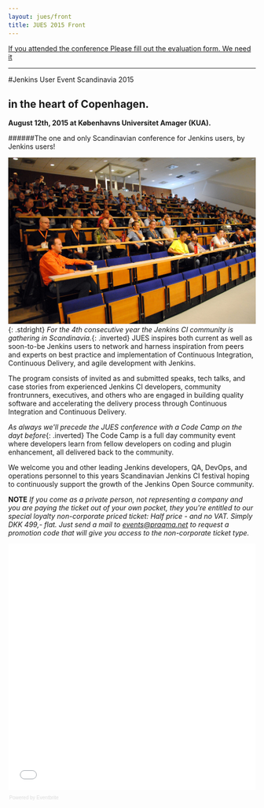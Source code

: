 ```yaml
---
layout: jues/front
title: JUES 2015 Front
---
```


[If you attended the conference
Please fill out the evaluation form.
We need it](/program/eval.html)

---

#Jenkins User Event Scandinavia 2015

## in the heart of Copenhagen.

__August 12th, 2015 at Københavns Universitet Amager (KUA).__

######The one and only Scandinavian conference for Jenkins users, by <br/>Jenkins users!

![JCICPH14](/jues15/images/jcicph14-audience.jpg){: .stdright} _For the 4th consecutive year the Jenkins CI community is gathering in Scandinavia._{: .inverted} JUES inspires both current as well as soon-to-be Jenkins users to network and harness inspiration from peers and experts on best practice and implementation of Continuous Integration, Continuous Delivery, and agile development with Jenkins.

The program consists of invited as and submitted speaks, tech talks, and case stories from experienced Jenkins CI developers, community frontrunners, executives, and others who are engaged in building quality software and accelerating the delivery process through Continuous Integration and Continuous Delivery.

_As always we'll precede the JUES conference with a Code Camp on the dayt before_{: .inverted} The Code Camp is a full day community event where developers learn from fellow developers on coding and plugin enhancement, all delivered back to the community.

We welcome you and other leading Jenkins developers, QA, DevOps, and operations personnel to this years Scandinavian Jenkins CI festival hoping to continuously support the growth of the Jenkins Open Source community.

__NOTE__
*If you come as a private person, not representing a company and you are paying the ticket out of your own pocket, they you're entitled to our special loyalty non-corporate priced ticket: Half price - and no VAT. Simply DKK 499,- flat. Just send a mail to [events@praqma.net](mailto:events@praqma.net?subject=Please%20send%20me%20the%20promotion%20code%20for%20non-corporate%20tickets%20to%20the%20JUES%2015%20event) to request a promotion code that will give you access to the non-corporate ticket type.*


<div style="width:100%; text-align:left;" ><iframe  src="//eventbrite.com/tickets-external?eid=17385654962&ref=etckt" frameborder="0" height="500" width="100%" vspace="0" hspace="0" marginheight="5" marginwidth="5" scrolling="auto" allowtransparency="true"></iframe><div style="font-family:Helvetica, Arial; font-size:10px; padding:5px 0 5px; margin:2px; width:100%; text-align:left;" ><a class="powered-by-eb" style="color: #dddddd; text-decoration: none;" target="_blank" href="http://www.eventbrite.com/r/etckt">Powered by Eventbrite</a></div></div>
